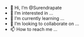 - 👋 Hi, I’m @Surendrapate
- 👀 I’m interested in ...
- 🌱 I’m currently learning ...
- 💞️ I’m looking to collaborate on ...
- 📫 How to reach me ...

<!---
Surendrapate/Surendrapate is a ✨ special ✨ repository because its `README.md` (this file) appears on your GitHub profile.
You can click the Preview link to take a look at your changes.
--->
